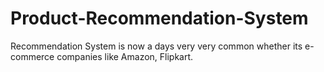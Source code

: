 # Product-Recommendation-System
Recommendation System is now a days very very common whether its e-commerce companies like Amazon, Flipkart.
